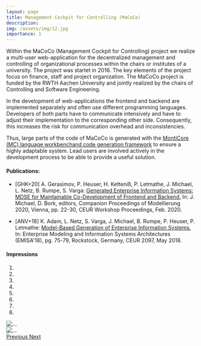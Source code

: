```yaml
---
layout: page
title: Management Cockpit for Controlling (MaCoCo)
description: 
img: /assets/img/12.jpg
importance: 1
---
```




Within the MaCoCo (Management Cockpit for Controlling) project we realize a multi-user web-application for the 
decentralized management and controlling of organizational processes within the chairs or institutes of a university. 
The project was startet in 2016. The key elements of the project focus on finance, staff and project organization.
The MaCoCo project is funded by the RWTH Aachen University and jointly realized by the chairs of Controlling 
and Software Engineering.


In the development of web-applications the frontend and backend are implemented separately and 
often use different programming languages. Developers of both parts have to communicate intensively 
and have to adjust their implementation to the corresponding other side. 
Consequently, this increases the risk for communication overhead and inconsistencies.

Thus, large parts of the code of MaCoCo is generated with the
[MontiCore (MC) language workbenchand code generation framework](http://monticore.de/) 
to ensure a highly adaptable system. 
Lead users are involved actively in the development process to be able to provide a useful solution.


#### Publications:
- [GHK+20] A. Gerasimov, P. Heuser, H. Ketteniß, P. Letmathe, J. Michael, L. Netz, B. Rumpe, S. Varga:
  [Generated Enterprise Information Systems: MDSE for Maintainable Co-Development of Frontend and Backend.](https://www.se-rwth.de/publications/Generated-Enterprise-Information-Systems-MDSE-for-Maintainable-Co-Development-of-Frontend-and-Backend.pdf)
  In: J. Michael, D. Bork, editors, Companion Proceedings of Modellierung 2020, Vienna, pp. 22-30, CEUR Workshop Proceedings, Feb. 2020.

- [ANV+18] K. Adam, L. Netz, S. Varga, J. Michael, B. Rumpe, P. Heuser, P. Letmathe:
  [Model-Based Generation of Enterprise Information Systems.](https://www.se-rwth.de/publications/Model-Based-Generation-of-Enterprise-Information-Systems.pdf)
  In: Enterprise Modeling and Information Systems Architectures (EMISA'18), pg. 75-79, Rockstock, Germany, CEUR 2097, May 2018.


#### Impressions

<div id="carouselExampleIndicators" class="carousel carousel-dark slide" data-interval="false" data-ride="carousel">
  <ol class="carousel-indicators">
    <li data-target="#carouselExampleIndicators" data-slide-to="0" class="active"></li>
    <li data-target="#carouselExampleIndicators" data-slide-to="1"></li>
    <li data-target="#carouselExampleIndicators" data-slide-to="2"></li>
    <li data-target="#carouselExampleIndicators" data-slide-to="3"></li>
    <li data-target="#carouselExampleIndicators" data-slide-to="4"></li>
    <li data-target="#carouselExampleIndicators" data-slide-to="5"></li>
    <li data-target="#carouselExampleIndicators" data-slide-to="6"></li>
    <li data-target="#carouselExampleIndicators" data-slide-to="7"></li>
  </ol>
  <div class="carousel-inner">
    <div class="carousel-item active">
      <img src="{{ '/assets/img/Dashboard.png' | relative_url }}" class="img-fluid rounded z-depth-1" alt="" title="Dashboard" >
    </div>
    <div class="carousel-item">
      <img src="{{ '/assets/img/Finanzdashboard.png' | relative_url }}" class="img-fluid rounded z-depth-1" alt="" title="Dashboard Finances" >
    </div>
    <div class="carousel-item">
      <img src="{{ '/assets/img/Finanzuebersicht.png' | relative_url }}" class="img-fluid rounded z-depth-1" alt="" title="Overview Finances">
    </div>
    <div class="carousel-item">
      <img src="{{ '/assets/img/Konto-Details.png' | relative_url }}" class="img-fluid rounded z-depth-1" alt="" title="Account Details">
    </div>
    <div class="carousel-item">
      <img src="{{ '/assets/img/Buchungen_zu_Konto.png' | relative_url }}" class="img-fluid rounded z-depth-1" alt="" title="Bookings">
    </div>
    <div class="carousel-item">
      <img src="{{ '/assets/img/Stellenzuweisungen.png' | relative_url }}" class="img-fluid rounded z-depth-1" alt="" title="Job Assignment">
    </div>
    <div class="carousel-item">
      <img src="{{ '/assets/img/Personal_Dashboard.png' | relative_url }}" class="img-fluid rounded z-depth-1" alt="..." title="Employees Dashboard">
    </div>
    <div class="carousel-item">
      <img src="{{ '/assets/img/Planstellen.png' | relative_url }}" class="img-fluid rounded z-depth-1" alt="..." title="Permanent Positions">
    </div>
  </div>
  <a class="carousel-control-prev" href="#carouselExampleIndicators" role="button" data-slide="prev">
    <span class="carousel-control-prev-icon" aria-hidden="true"></span>
    <span class="sr-only">Previous</span>
  </a>
  <a class="carousel-control-next" href="#carouselExampleIndicators" role="button" data-slide="next">
    <span class="carousel-control-next-icon" aria-hidden="true"></span>
    <span class="sr-only">Next</span>
  </a>
</div>

